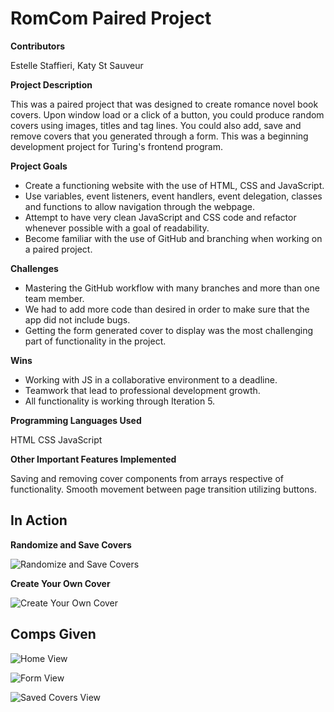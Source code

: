 # RomCom Paired Project

**Contributors**

Estelle Staffieri, Katy St Sauveur

**Project Description**

This was a paired project that was designed to create romance novel book covers. Upon window load or a click of a button, you could produce random covers using images, titles and tag lines.  You could also add, save and remove covers that you generated through a form.  This was a beginning development project for Turing's frontend program.

**Project Goals**

* Create a functioning website with the use of HTML, CSS and JavaScript.
* Use variables, event listeners, event handlers, event delegation, classes and functions to allow navigation through the webpage.
* Attempt to have very clean JavaScript and CSS code and refactor whenever possible with a goal of readability.
* Become familiar with the use of GitHub and branching when working on a paired project.

**Challenges**

* Mastering the GitHub workflow with many branches and more than one team member.
* We had to add more code than desired in order to make sure that the app did not include bugs.
* Getting the form generated cover to display was the most challenging part of functionality in the project.

**Wins**

* Working with JS in a collaborative environment to a deadline.
* Teamwork that lead to professional development growth.
* All functionality is working through Iteration 5.

**Programming Languages Used**

HTML
CSS
JavaScript

**Other Important Features Implemented**

Saving and removing cover components from arrays respective of functionality.
Smooth movement between page transition utilizing buttons.

## In Action

**Randomize and Save Covers**

![Randomize and Save Covers](https://media.giphy.com/media/mFeIf7Rdc2jGYTQwrh/giphy.gif)

**Create Your Own Cover**

![Create Your Own Cover](https://media.giphy.com/media/LoD7JgRIgtmG0dT1yI/giphy.gif)


## Comps Given

![Home View](https://frontend.turing.io/projects/module-1/assets/romcom/romcom-random.png)

![Form View](https://frontend.turing.io/projects/module-1/assets/romcom/romcom-form.png)

![Saved Covers View](https://frontend.turing.io/projects/module-1/assets/romcom/romcom-saved.png)
